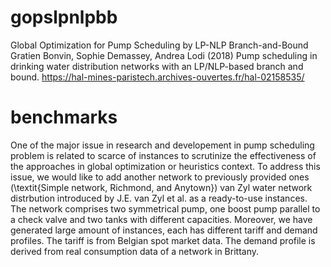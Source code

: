 # gopslpnlpbb
Global Optimization for Pump Scheduling by LP-NLP Branch-and-Bound Gratien Bonvin, Sophie Demassey, Andrea Lodi (2018) Pump scheduling in drinking water distribution networks with an LP/NLP-based branch and bound. https://hal-mines-paristech.archives-ouvertes.fr/hal-02158535/

# benchmarks
One of the major issue in research and developement in pump scheduling problem is related to scarce of instances to scrutinize the effectiveness of the approaches in global optimization or heuristics context. To address this issue, we would like to add another network to previously provided ones (\textit{Simple network, Richmond, and Anytown}) van Zyl water network distrbution introduced by J.E. van Zyl et al. as a ready-to-use instances. The network comprises two symmetrical pump, one boost pump parallel to a check valve and two tanks with different capacities. 
Moreover, we have generated large amount of instances, each has different tariff and demand profiles. The tariff is from Belgian spot market data. The demand profile is derived from real consumption data of a network in Brittany.

